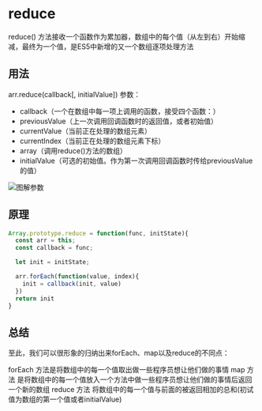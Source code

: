 # reduce

reduce() 方法接收一个函数作为累加器，数组中的每个值（从左到右）开始缩减，最终为一个值，是ES5中新增的又一个数组逐项处理方法

## 用法

arr.reduce(callback[, initialValue])
参数：

* callback（一个在数组中每一项上调用的函数，接受四个函数：）
* previousValue（上一次调用回调函数时的返回值，或者初始值）
* currentValue（当前正在处理的数组元素）
* currentIndex（当前正在处理的数组元素下标）
* array（调用reduce()方法的数组）
* initialValue（可选的初始值。作为第一次调用回调函数时传给previousValue的值）

![图解参数](https://tva1.sinaimg.cn/large/0081Kckwgy1gjy8548m93j30uq07oq39.jpg)

## 原理

```js
Array.prototype.reduce = function(func, initState){
  const arr = this;
  const callback = func;

  let init = initState;

  arr.forEach(function(value, index){
    init = callback(init, value)
  })
  return init
}
```

## 总结

至此，我们可以很形象的归纳出来forEach、map以及reduce的不同点：

forEach 方法是将数组中的每一个值取出做一些程序员想让他们做的事情
map 方法 是将数组中的每一个值放入一个方法中做一些程序员想让他们做的事情后返回一个新的数组
reduce 方法 将数组中的每一个值与前面的被返回相加的总和(初试值为数组的第一个值或者initialValue)
